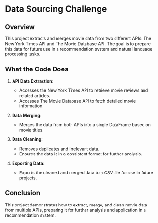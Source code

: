 # Data Sourcing Challenge

## Overview

This project extracts and merges movie data from two different APIs: The New York Times API and The Movie Database API. The goal is to prepare this data for future use in a recommendation system and natural language processing tasks.

## What the Code Does

1. **API Data Extraction**:
   - Accesses the New York Times API to retrieve movie reviews and related articles.
   - Accesses The Movie Database API to fetch detailed movie information.

2. **Data Merging**:
   - Merges the data from both APIs into a single DataFrame based on movie titles.

3. **Data Cleaning**:
   - Removes duplicates and irrelevant data.
   - Ensures the data is in a consistent format for further analysis.

4. **Exporting Data**:
   - Exports the cleaned and merged data to a CSV file for use in future projects.

## Conclusion

This project demonstrates how to extract, merge, and clean movie data from multiple APIs, preparing it for further analysis and application in a recommendation system.